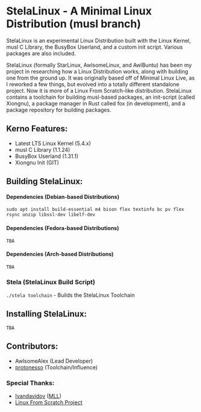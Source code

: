 # StelaLinux - A Minimal Linux Distribution (musl branch)
StelaLinux is an experimental Linux Distribution built with the Linux Kernel, musl C Library, the BusyBox Userland, and a custom init script. Various packages are also included.

StelaLinux (formally StarLinux, AwlsomeLinux, and AwlBuntu) has been my project in researching how a Linux Distribution works, along with building one from the ground up. It was originally based off of Minimal Linux Live, as I reworked a few things, but evolved into a totally different standalone project. Now it is more of a Linux From Scratch-like distribution. StelaLinux contains a toolchain for building musl-based packages, an init-script (called Xiongnu), a package manager in Rust called fox (in development), and a package repository for building packages. 

## Kerno Features:
- Latest LTS Linux Kernel (5.4.x)
- musl C Library (1.1.24)
- BusyBox Userland (1.31.1)
- Xiongnu Init (GIT)

## Building StelaLinux:
#### Dependencies (Debian-based Distributions)
`sudo apt install build-essential m4 bison flex textinfo bc pv flex rsync unzip libssl-dev libelf-dev`

#### Dependencies (Fedora-based Distributions)
`TBA`

#### Dependencies (Arch-based Distributions)
`TBA`

### Stela (StelaLinux Build Script)
`./stela toolchain` - Builds the StelaLinux Toolchain

## Installing StelaLinux:
`TBA`

## Contributors:
* AwlsomeAlex (Lead Developer)
* [protonesso](https://github.com/protonesso) (Toolchain/Influence)

### Special Thanks:
* [Ivandavidov](https://github.com/ivandavidov) ([MLL](https://github.com/ivandavidov/minimal))
* [Linux From Scratch Project](http://www.linuxfromscratch.org/)


